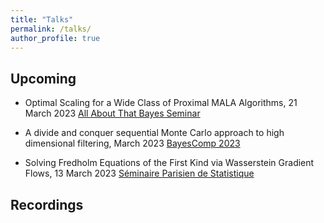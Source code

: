 ```yaml
---
title: "Talks"
permalink: /talks/
author_profile: true
---
```


## Upcoming 

* Optimal Scaling for a Wide Class of Proximal MALA Algorithms, 21 March 2023 [All About That Bayes Seminar](https://sites.google.com/view/all-about-that-bayes/#h.3vqx6sj2stlg)

* A divide and conquer sequential Monte Carlo approach
to high dimensional filtering, March 2023 [BayesComp 2023](https://bayescomp2023.com/)

* Solving Fredholm Equations of the First Kind via Wasserstein Gradient Flows, 13 March 2023
  [Séminaire Parisien de Statistique](https://sites.google.com/site/semstats/home)

## Recordings


